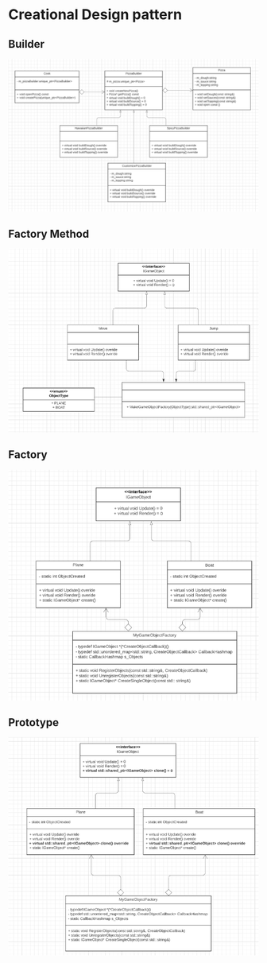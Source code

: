 # Creational Design pattern 

## Builder  


![alt text](https://github.com/hancockyang/cpp_practice/blob/main/Design_Pattern/Creational/builder-Pizza.PNG)


## Factory Method  
![alt text](https://github.com/hancockyang/cpp_practice/blob/main/Design_Pattern/Creational/Factory-GameObject.PNG)


## Factory   
![alt text](https://github.com/hancockyang/cpp_practice/blob/main/Design_Pattern/Creational/Factory-GameObject2.PNG)


## Prototype   
![alt text](https://github.com/hancockyang/cpp_practice/blob/main/Design_Pattern/Creational/Prototype-GameObject.PNG)